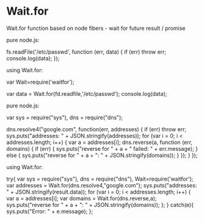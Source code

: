 Wait.for
=======

Wait.for function based on node fibers - wait for future result / promise

pure node.js:

  fs.readFile('/etc/passwd', function (err, data) {
    if (err) throw err;
    console.log(data);
  });


using Wait.for:

  var Wait=require('waitfor');

  var data = Wait.for(fd.readfile,'/etc/passwd');
  console.log(data);



pure node.js:

 var sys = require("sys"), dns = require("dns");

 dns.resolve4("google.com", function(err, addresses) {
    if (err) throw err;
    sys.puts("addresses: " + JSON.stringify(addresses));
    for (var i = 0; i < addresses.length; i++) {
       var a = addresses[i];
       dns.reverse(a, function (err, domains) {
         if (err) {
             sys.puts("reverse for " + a + " failed: " + err.message);
         } else {
             sys.puts("reverse for " + a + ": " + JSON.stringify(domains));
         }
    });
  }
 });


using Wait.for:

 try{
   var sys = require("sys"), dns = require("dns"), Wait=require('waitfor');
   var addresses = Wait.for(dns.resolve4,"google.com");
   sys.puts("addresses: " + JSON.stringify(result.data));
   for (var i = 0; i < addresses.length; i++) {
       var a = addresses[i];
       var domains = Wait.for(dns.reverse,a);
       sys.puts("reverse for " + a + ": " + JSON.stringify(domains));
   };
 } 
 catch(e){
      sys.puts("Error: " + e.message);
 };
